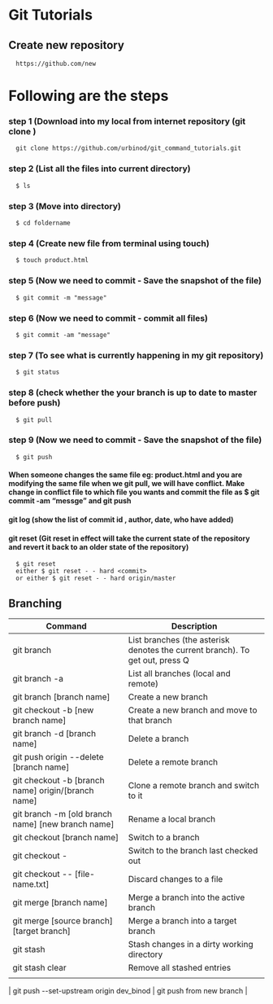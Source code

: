 # Git Tutorials

## Create new repository

```http
  https://github.com/new
```

# Following are the steps

### step 1 (Download into my local from internet repository (git clone <url>)

```http
  git clone https://github.com/urbinod/git_command_tutorials.git

```

### step 2 (List all the files into current directory)

```http
  $ ls
```

### step 3 (Move into directory)

```http
  $ cd foldername
```

### step 4 (Create new file from terminal using touch)

```http
  $ touch product.html
```

### step 5 (Now we need to commit - Save the snapshot of the file)

```http
  $ git commit -m "message"
```

### step 6 (Now we need to commit - commit all files)

```http
  $ git commit -am "message"
```

### step 7 (To see what is currently happening in my git repository)

```http
  $ git status
```

### step 8 (check whether the your branch is up to date to master before push)

```http
  $ git pull
```

### step 9 (Now we need to commit - Save the snapshot of the file)

```http
  $ git push
```

#### When someone changes the same file eg: product.html and you are modifying the same file when we git pull, we will have conflict. Make change in conflict file to which file you wants and commit the file as $ git commit -am “messge” and git push

#### git log (show the list of commit id , author, date, who have added)

#### git reset (Git reset in effect will take the current state of the repository and revert it back to an older state of the repository)

```http
  $ git reset
  either $ git reset - - hard <commit>
  or either $ git reset - - hard origin/master
```

## Branching

| Command                                            | Description                                                                  |
| -------------------------------------------------- | ---------------------------------------------------------------------------- |
| git branch                                         | List branches (the asterisk denotes the current branch). To get out, press Q |
| git branch -a                                      | List all branches (local and remote)                                         |
| git branch [branch name]                           | Create a new branch                                                          |
| git checkout -b [new branch name]                  | Create a new branch and move to that branch                                  |
| git branch -d [branch name]                        | Delete a branch                                                              |
| git push origin --delete [branch name]             | Delete a remote branch                                                       |
| git checkout -b [branch name] origin/[branch name] | Clone a remote branch and switch to it                                       |
| git branch -m [old branch name] [new branch name]  | Rename a local branch                                                        |
| git checkout [branch name]                         | Switch to a branch                                                           |
| git checkout -                                     | Switch to the branch last checked out                                        |
| git checkout -- [file-name.txt]                    | Discard changes to a file                                                    |
| git merge [branch name]                            | Merge a branch into the active branch                                        |
| git merge [source branch] [target branch]          | Merge a branch into a target branch                                          |
| git stash                                          | Stash changes in a dirty working directory                                   |
| git stash clear                                    | Remove all stashed entries                                                   |
|                                                    |                                                                              |

| git push --set-upstream origin dev_binod | git push from new branch |
